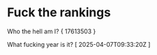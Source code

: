 # Fuck the rankings

Who the hell am I?
{ 17613503 }

What fucking year is it?
[ 2025-04-07T09:33:20Z ]
